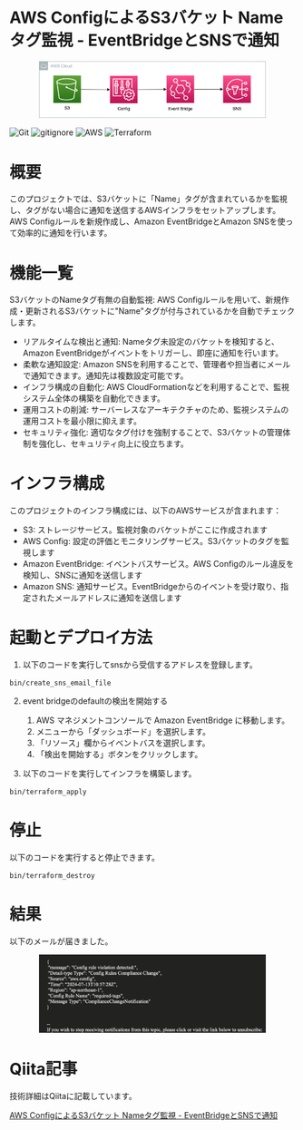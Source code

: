 # AWS ConfigによるS3バケット Nameタグ監視 - EventBridgeとSNSで通知

<p align="center">
  <img src="sources/aws.png" alt="animated" width="400">
</p>

![Git](https://img.shields.io/badge/GIT-E44C30?logo=git&logoColor=white)
![gitignore](https://img.shields.io/badge/gitignore%20io-204ECF?logo=gitignoredotio&logoColor=white)
![AWS](https://img.shields.io/badge/AWS-%23FF9900.svg?logo=amazon-aws&logoColor=white)
![Terraform](https://img.shields.io/badge/terraform-%235835CC.svg?logo=terraform&logoColor=white)

# 概要
このプロジェクトでは、S3バケットに「Name」タグが含まれているかを監視し、タグがない場合に通知を送信するAWSインフラをセットアップします。AWS Configルールを新規作成し、Amazon EventBridgeとAmazon SNSを使って効率的に通知を行います。

# 機能一覧
S3バケットのNameタグ有無の自動監視: AWS Configルールを用いて、新規作成・更新されるS3バケットに"Name"タグが付与されているかを自動でチェックします。

+ リアルタイムな検出と通知: Nameタグ未設定のバケットを検知すると、Amazon EventBridgeがイベントをトリガーし、即座に通知を行います。
+ 柔軟な通知設定: Amazon SNSを利用することで、管理者や担当者にメールで通知できます。通知先は複数設定可能です。
+ インフラ構成の自動化: AWS CloudFormationなどを利用することで、監視システム全体の構築を自動化できます。
+ 運用コストの削減: サーバーレスなアーキテクチャのため、監視システムの運用コストを最小限に抑えます。
+ セキュリティ強化: 適切なタグ付けを強制することで、S3バケットの管理体制を強化し、セキュリティ向上に役立ちます。

# インフラ構成

このプロジェクトのインフラ構成には、以下のAWSサービスが含まれます：

+ S3: ストレージサービス。監視対象のバケットがここに作成されます
+ AWS Config: 設定の評価とモニタリングサービス。S3バケットのタグを監視します
+ Amazon EventBridge: イベントバスサービス。AWS Configのルール違反を検知し、SNSに通知を送信します
+ Amazon SNS: 通知サービス。EventBridgeからのイベントを受け取り、指定されたメールアドレスに通知を送信します

# 起動とデプロイ方法

1. 以下のコードを実行してsnsから受信するアドレスを登録します。
```
bin/create_sns_email_file
```

2. event bridgeのdefaultの検出を開始する
    1. AWS マネジメントコンソールで Amazon EventBridge に移動します。
    2. メニューから「ダッシュボード」を選択します。
    3. 「リソース」欄からイベントバスを選択します。
    4. 「検出を開始する」ボタンをクリックします。

3. 以下のコードを実行してインフラを構築します。
```
bin/terraform_apply
```

# 停止
以下のコードを実行すると停止できます。
```
bin/terraform_destroy
```

# 結果

以下のメールが届きました。

<p align="center">
  <img src="sources/mail.png" alt="animated" width="400">
</p>

# Qiita記事

技術詳細はQiitaに記載しています。

[AWS ConfigによるS3バケット Nameタグ監視 - EventBridgeとSNSで通知](https://qiita.com/sugiyama404/items/5fc25fa629e9b4694b90)




























